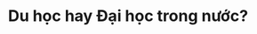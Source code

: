 ---
title: Du học hay Đại học trong nước?
redirect_to: 'https://simplereads.online/blog/du-hoc-hay-dai-hoc-trong-nuoc'
---